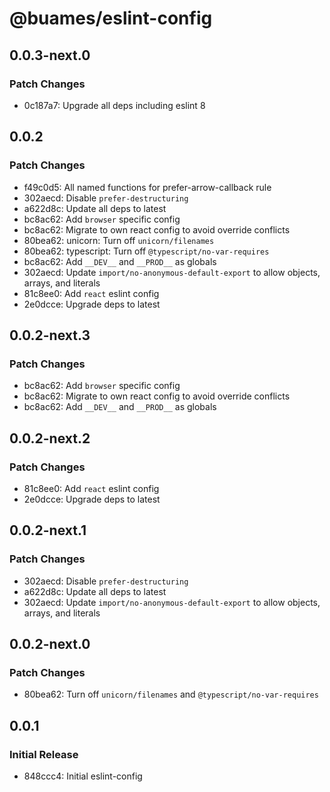 # @buames/eslint-config

## 0.0.3-next.0

### Patch Changes

- 0c187a7: Upgrade all deps including eslint 8

## 0.0.2

### Patch Changes

- f49c0d5: All named functions for prefer-arrow-callback rule
- 302aecd: Disable `prefer-destructuring`
- a622d8c: Update all deps to latest
- bc8ac62: Add `browser` specific config
- bc8ac62: Migrate to own react config to avoid override conflicts
- 80bea62: unicorn: Turn off `unicorn/filenames`
- 80bea62: typescript: Turn off `@typescript/no-var-requires`
- bc8ac62: Add `__DEV__` and `__PROD__` as globals
- 302aecd: Update `import/no-anonymous-default-export` to allow objects, arrays, and literals
- 81c8ee0: Add `react` eslint config
- 2e0dcce: Upgrade deps to latest

## 0.0.2-next.3

### Patch Changes

- bc8ac62: Add `browser` specific config
- bc8ac62: Migrate to own react config to avoid override conflicts
- bc8ac62: Add `__DEV__` and `__PROD__` as globals

## 0.0.2-next.2

### Patch Changes

- 81c8ee0: Add `react` eslint config
- 2e0dcce: Upgrade deps to latest

## 0.0.2-next.1

### Patch Changes

- 302aecd: Disable `prefer-destructuring`
- a622d8c: Update all deps to latest
- 302aecd: Update `import/no-anonymous-default-export` to allow objects, arrays, and literals

## 0.0.2-next.0

### Patch Changes

- 80bea62: Turn off `unicorn/filenames` and `@typescript/no-var-requires`

## 0.0.1

### Initial Release

- 848ccc4: Initial eslint-config
